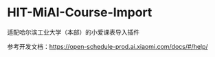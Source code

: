 # HIT-MiAI-Course-Import

适配哈尔滨工业大学（本部）的小爱课表导入插件

参考开发文档：<https://open-schedule-prod.ai.xiaomi.com/docs/#/help/>
